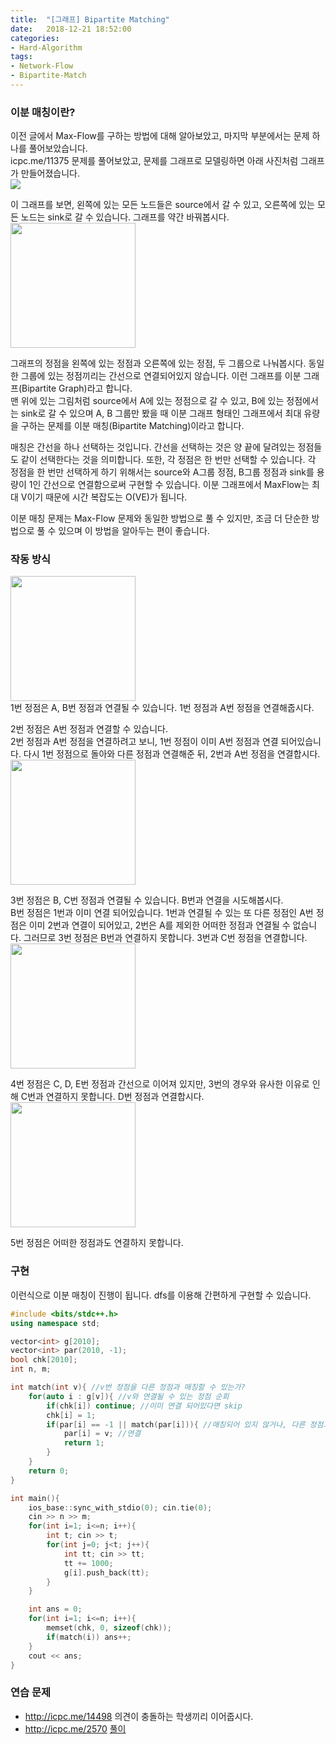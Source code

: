 ```yaml
---
title:  "[그래프] Bipartite Matching"
date:   2018-12-21 18:52:00
categories:
- Hard-Algorithm
tags:
- Network-Flow
- Bipartite-Match
---
```


### 이분 매칭이란?
이전 글에서 Max-Flow를 구하는 방법에 대해 알아보았고, 마지막 부분에서는 문제 하나를 풀어보았습니다.<br>
icpc.me/11375 문제를 풀어보았고, 문제를 그래프로 모델링하면 아래 사진처럼 그래프가 만들어졌습니다.<br>
<img src = "https://i.imgur.com/mXv7uds.png"><br>

이 그래프를 보면, 왼쪽에 있는 모든 노드들은 source에서 갈 수 있고, 오른쪽에 있는 모든 노드는 sink로 갈 수 있습니다. 그래프를 약간 바꿔봅시다.<br>
<img src = "https://i.imgur.com/Y4RS36S.png" width = "200px"><br>

그래프의 정점을 왼쪽에 있는 정점과 오른쪽에 있는 정점, 두 그룹으로 나눠봅시다. 동일한 그룹에 있는 정점끼리는 간선으로 연결되어있지 않습니다. 이런 그래프를 이분 그래프(Bipartite Graph)라고 합니다.<br>
맨 위에 있는 그림처럼 source에서 A에 있는 정점으로 갈 수 있고, B에 있는 정점에서는 sink로 갈 수 있으며 A, B 그룹만 봤을 때 이분 그래프 형태인 그래프에서 최대 유량을 구하는 문제를 이분 매칭(Bipartite Matching)이라고 합니다.

매칭은 간선을 하나 선택하는 것입니다. 간선을 선택하는 것은 양 끝에 달려있는 정점들도 같이 선택한다는 것을 의미합니다. 또한, 각 정점은 한 번만 선택할 수 있습니다. 각 정점을 한 번만 선택하게 하기 위해서는 source와 A그룹 정점, B그룹 정점과 sink를 용량이 1인 간선으로 연결함으로써 구현할 수 있습니다. 이분 그래프에서 MaxFlow는 최대 V이기 때문에 시간 복잡도는 O(VE)가 됩니다.

이분 매칭 문제는 Max-Flow 문제와 동일한 방법으로 풀 수 있지만, 조금 더 단순한 방법으로 풀 수 있으며 이 방법을 알아두는 편이 좋습니다.

### 작동 방식
<img src = "https://i.imgur.com/joM3gT9.png" width = "200px"><br>
1번 정점은 A, B번 정점과 연결될 수 있습니다.
1번 정점과 A번 정점을 연결해줍시다.<br>

2번 정점은 A번 정점과 연결할 수 있습니다.<br>
2번 정점과 A번 정점을 연결하려고 보니, 1번 정점이 이미 A번 정점과 연결 되어있습니다. 다시 1번 정점으로 돌아와 다른 정점과 연결해준 뒤, 2번과 A번 정점을 연결합시다.<br>
<img src = "https://i.imgur.com/vWUfYIZ.png" width = "200px"><br>

3번 정점은 B, C번 정점과 연결될 수 있습니다. B번과 연결을 시도해봅시다.<br>
B번 정점은 1번과 이미 연결 되어있습니다. 1번과 연결될 수 있는 또 다른 정점인 A번 정점은 이미 2번과 연결이 되어있고, 2번은 A를 제외한 어떠한 정점과 연결될 수 없습니다. 그러므로 3번 정점은 B번과 연결하지 못합니다. 3번과 C번 정점을 연결합니다.<br>
<img src = "https://i.imgur.com/YO51KxD.png" width = "200px">

4번 정점은 C, D, E번 정점과 간선으로 이어져 있지만, 3번의 경우와 유사한 이유로 인해 C번과 연결하지 못합니다. D번 정점과 연결합시다.<br>
<img src = "https://i.imgur.com/8aPZOrr.png" width = "200px">

5번 정점은 어떠한 정점과도 연결하지 못합니다.

### 구현
이런식으로 이분 매칭이 진행이 됩니다. dfs를 이용해 간편하게 구현할 수 있습니다.
```cpp
#include <bits/stdc++.h>
using namespace std;

vector<int> g[2010];
vector<int> par(2010, -1);
bool chk[2010];
int n, m;

int match(int v){ //v번 정점을 다른 정점과 매칭할 수 있는가?
	for(auto i : g[v]){ //v와 연결될 수 있는 정점 순회
		if(chk[i]) continue; //이미 연결 되어있다면 skip
		chk[i] = 1;
		if(par[i] == -1 || match(par[i])){ //매칭되어 있지 않거나, 다른 정점과 매칭시킬 수 있다면
			par[i] = v; //연결
			return 1;
		}
	}
	return 0;
}

int main(){
	ios_base::sync_with_stdio(0); cin.tie(0);
	cin >> n >> m;
	for(int i=1; i<=n; i++){
		int t; cin >> t;
		for(int j=0; j<t; j++){
			int tt; cin >> tt;
			tt += 1000;
			g[i].push_back(tt);
		}
	}

	int ans = 0;
	for(int i=1; i<=n; i++){
		memset(chk, 0, sizeof(chk));
		if(match(i)) ans++;
	}
	cout << ans;
}
```

### 연습 문제
* http://icpc.me/14498 의견이 충돌하는 학생끼리 이어줍시다.
* http://icpc.me/2570 <a href = "https://justicehui.github.io/koi/2019/03/27/BOJ2570/">풀이</a>
